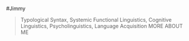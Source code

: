 #Jimmy

>Typological Syntax, Systemic Functional Linguistics, Cognitive Linguistics, Psycholinguistics, Language Acquisition
>MORE ABOUT ME
